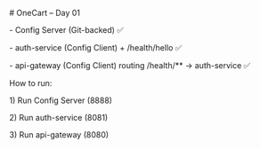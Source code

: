 \# OneCart – Day 01

\- Config Server (Git-backed) ✅

\- auth-service (Config Client) + /health/hello ✅

\- api-gateway (Config Client) routing /health/\*\* -> auth-service ✅

How to run:

1\) Run Config Server (8888)

2\) Run auth-service (8081)

3\) Run api-gateway (8080)

